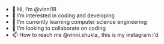 - 👋 Hi, I’m @vinni18
- 👀 I’m interested in coding and developing
- 🌱 I’m currently learning computer science engineering
- 💞️ I’m looking to collaborate on coding 
- 📫 How to reach me @vinni.shukla_ this is my instagram i'd
  

